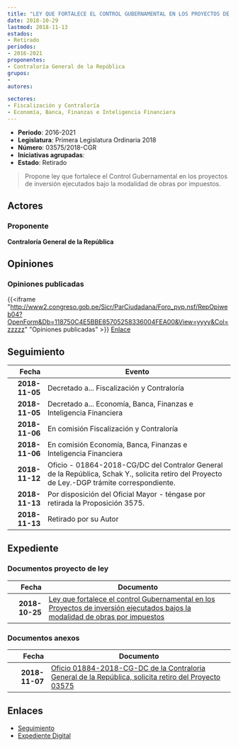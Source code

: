 ```yaml
---
title: "LEY QUE FORTALECE EL CONTROL GUBERNAMENTAL EN LOS PROYECTOS DE INVERSIÓN EJECUTADOS BAJO LA MODALIDAD DE OBRAS POR IMPUESTOS"
date: 2018-10-29
lastmod: 2018-11-13
estados:
- Retirado
periodos:
- 2016-2021
proponentes:
- Contraloría General de la República
grupos:
- 
autores:

sectores:
- Fiscalización y Contraloría
- Economía, Banca, Finanzas e Inteligencia Financiera
---
```

- **Periodo**: 2016-2021
- **Legislatura**: Primera Legislatura Ordinaria 2018
- **Número**: 03575/2018-CGR
- **Iniciativas agrupadas**: 
- **Estado**: Retirado

> Propone ley que fortalece el Control Gubernamental en los proyectos de inversión ejecutados bajo la modalidad de obras por impuestos.


## Actores

### Proponente

**Contraloría General de la República**

## Opiniones

### Opiniones publicadas

{{<iframe "http://www2.congreso.gob.pe/Sicr/ParCiudadana/Foro_pvp.nsf/RepOpiweb04?OpenForm&Db=118750C4E5BBE85705258336004FEA00&View=yyyy&Col=zzzzz" "Opiniones publicadas" >}}
[Enlace](http://www2.congreso.gob.pe/Sicr/ParCiudadana/Foro_pvp.nsf/RepOpiweb04?OpenForm&Db=118750C4E5BBE85705258336004FEA00&View=yyyy&Col=zzzzz)


## Seguimiento

| Fecha | Evento |
|------:|--------|
| **2018-11-05** | Decretado a... Fiscalización y Contraloría |
| **2018-11-05** | Decretado a... Economía, Banca, Finanzas e Inteligencia Financiera |
| **2018-11-06** | En comisión Fiscalización y Contraloría |
| **2018-11-06** | En comisión Economía, Banca, Finanzas e Inteligencia Financiera |
| **2018-11-12** | Oficio - 01864-2018-CG/DC del Contralor General de la República, Schak Y., solicita retiro del Proyecto de Ley.-DGP trámite correspondiente. |
| **2018-11-13** | Por disposición del Oficial Mayor - téngase por retirada la Proposición 3575. |
| **2018-11-13** | Retirado por su Autor |

## Expediente

### Documentos proyecto de ley

| Fecha | Documento |
|------:|-----------|
| **2018-10-25** | [Ley que fortalece el control Gubernamental en los Proyectos de inversión ejecutados bajos la modalidad de obras por impuestos](http://www.leyes.congreso.gob.pe/Documentos/2016_2021/Proyectos_de_Ley_y_de_Resoluciones_Legislativas/PL0357520181025.pdf) |

### Documentos anexos

| Fecha | Documento |
|------:|-----------|
| **2018-11-07** | [Oficio 01884-2018-CG-DC de la Contraloria General de la República, solicita retiro del Proyecto 03575](http://www.leyes.congreso.gob.pe/Documentos/2016_2021/Oficios/Otras_Instituciones/OFICIO-01884-2018-CG-DC.pdf) |

## Enlaces

- [Seguimiento](http://www2.congreso.gob.pe/Sicr/TraDocEstProc/CLProLey2016.nsf/f7fff46988ca05b1052578e100829cc7/dd6a071566a5c2dd05258335007df614?OpenDocument)
- [Expediente Digital](http://www2.congreso.gob.pe/Sicr/TraDocEstProc/CLProLey2016.nsf/f7fff46988ca05b1052578e100829cc7/dd6a071566a5c2dd05258335007df614?OpenDocument&Click=05257FB7005EB655.eb71d0cf91d8294e05256cdf006b5706/$Body/0.1C6C)

